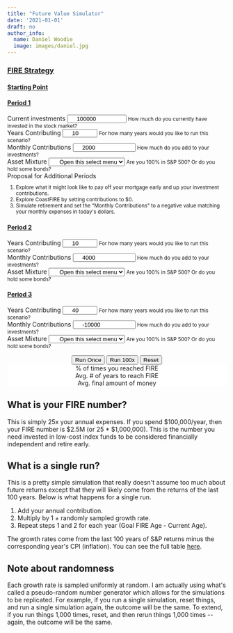 ```yaml
---
title: "Future Value Simulator"
date: '2021-01-01'
draft: no
author_info:
  name: Daniel Woodie
  image: images/daniel.jpg
---
```


<script src="https://unpkg.com/intersection-observer"></script>
<script src="https://unpkg.com/scrollama"></script>
<script src="https://d3js.org/d3.v6.js"></script>
<script src=//cdnjs.cloudflare.com/ajax/libs/seedrandom/2.3.10/seedrandom.min.js></script>


<main>
<form>
  <div class="container">
    <div class="row">
      <div class="col-sm-12">
        <h3><u>FIRE Strategy</u></h3>
      </div>
    </div>
    <div class="row">
      <div class="col-sm-3">
        <h4><u>Starting Point</u></h3>
      </div>
      <div class="col-sm-9">
        <h4><u>Period 1</u></h3>
      </div>
    </div>
    <div class="row">
      <div class="form-group col-sm-3">
        <label for="current_investments">Current investments</label>
        <input type="number" class="form-control" id="current_investments" aria-describedby="current_investments_help" value="100000" min="0" max="1000000000">
        <small id="current_investments_help" class="form-text text-muted">How much do you currently have invested in the stock market?</small>
      </div>
      <div class="form-group col-sm-3">
        <label for="years_contributing">Years Contributing</label>
        <input type="number" class="form-control" id="years_contributing" aria-describedby="years_contributing" value="10" min="2" max="100">
        <small id="years_contributing_help" class="form-text text-muted">For how many years would you like to run this scenario?</small>
      </div>
      <div class="form-group col-sm-3">
        <label for="contributions">Monthly Contributions</label>
        <input type="number" class="form-control" id="contributions" aria-describedby="contributions_help" value="2000" min="-1000000000" max="1000000000">
        <small id="contributions_help" class="form-text text-muted">How much do you add to your investments?</small>
      </div>
      <div class="col-sm-3">
        <label for="contributions">Asset Mixture</label>
        <select class="form-control">
          <option selected>Open this select menu</option>
          <option value="1">One</option>
          <option value="2">Two</option>
          <option value="3">Three</option>
        </select>
        <small id="contributions_help" class="form-text text-muted">Are you 100% in S&P 500? Or do you hold some bonds?</small>
      </div>
    </div>
    <div class="row">
      <div class="form-group col-sm-3">
        <label for="current_investments">Proposal for Additional Periods</label>
        <small class="form-text text-muted">
          <ol>
            <li>Explore what it might look like to pay off your mortgage early and up your investment contributions.</li>
            <li>Explore CoastFIRE by setting contributions to $0.</li>
            <li>Simulate retirement and set the "Monthly Contributions" to a negative value matching your monthly expenses in today's dollars.</li>
          </ol>
        </small>
      </div>
      <div class="col-sm-9">
        <div class="row">
          <div class="col-sm-12">
            <h4><u>Period 2</u></h3>
          </div>
        </div>
        <div class="row">
          <div class="form-group col-sm-4">
            <label for="years_contributing">Years Contributing</label>
            <input type="number" class="form-control" id="years_contributing" aria-describedby="years_contributing" value="10" min="2" max="100">
            <small id="years_contributing_help" class="form-text text-muted">For how many years would you like to run this scenario?</small>
          </div>
          <div class="form-group col-sm-4">
            <label for="contributions">Monthly Contributions</label>
            <input type="number" class="form-control" id="contributions" aria-describedby="contributions_help" value="4000" min="-1000000000" max="1000000000">
            <small id="contributions_help" class="form-text text-muted">How much do you add to your investments?</small>
          </div>
          <div class="col-sm-4">
            <label for="contributions">Asset Mixture</label>
            <select class="form-control">
              <option selected>Open this select menu</option>
              <option value="1">One</option>
              <option value="2">Two</option>
              <option value="3">Three</option>
            </select>
            <small id="contributions_help" class="form-text text-muted">Are you 100% in S&P 500? Or do you hold some bonds?</small>
          </div>
        </div>
        <div class="row">
          <div class="col-sm-12">
            <h4><u>Period 3</u></h3>
          </div>
        </div>
        <div class="row">
          <div class="form-group col-sm-4">
            <label for="years_contributing">Years Contributing</label>
            <input type="number" class="form-control" id="years_contributing" aria-describedby="years_contributing" value="40" min="2" max="100">
            <small id="years_contributing_help" class="form-text text-muted">For how many years would you like to run this scenario?</small>
          </div>
          <div class="form-group col-sm-4">
            <label for="contributions">Monthly Contributions</label>
            <input type="number" class="form-control" id="contributions" aria-describedby="contributions_help" value="-10000" min="-1000000000" max="1000000000">
            <small id="contributions_help" class="form-text text-muted">How much do you add to your investments?</small>
          </div>
          <div class="col-sm-4">
            <label for="contributions">Asset Mixture</label>
            <select class="form-control">
              <option selected>Open this select menu</option>
              <option value="1">One</option>
              <option value="2">Two</option>
              <option value="3">Three</option>
            </select>
            <small id="contributions_help" class="form-text text-muted">Are you 100% in S&P 500? Or do you hold some bonds?</small>
          </div>
        </div>
      </div>
    </div>
  </div>
</form>



<section id="scrolly3">
    <div class="btn-holder">
    <button class="btn btn-primary vis-btn" onclick="runsim(1)">Run Once</button>
    <button class="btn btn-primary vis-btn" onclick="runsim(100)">Run 100x</button>
    <button class="btn btn-primary vis-btn" onclick="runsim(0)">Reset</button>
    </div>
    <figure>
      <div id="random_walk"></div>
    </figure>
</section>
<section>
  <figure>
    <div class="container">
        <div class="row">
          <div class="col-sm counter-header">% of times you reached FIRE
            <div id="percent_reached_fire"></div>
          </div>
          <div class="col-sm counter-header">Avg. # of years to reach FIRE
            <div id="avg_years_to_fire"></div>
          </div>
          <div class="col-sm counter-header">Avg. final amount of money
            <div id="avg_amount"></div>
          </div>
        </div>
      </div>
  </figure>
</section>



## What is your FIRE number?

This is simply 25x your annual expenses. If you spend $100,000/year, then your FIRE number is $2.5M (or 25 * $1,000,000). This is the number you need invested in low-cost index funds to be considered financially independent and retire early.

## What is a single run?

This is a pretty simple simulation that really doesn't assume too much about future returns except that they will likely come from the returns of the last 100 years. Below is what happens for a single run.

1. Add your annual contribution.
2. Multiply by 1 + randomly sampled growth rate.
3. Repeat steps 1 and 2 for each year (Goal FIRE Age - Current Age). 

The growth rates come from the last 100 years of S&P returns minus the corresponding year's CPI (inflation). You can see the full table <a href="/blog/post-2/" target="_blank">here</a>. 

<section>

## Note about randomness

Each growth rate is sampled uniformly at random. I am actually using what's called a pseudo-random number generator which allows for the simulations to be replicated. For example, if you run a single simulation, reset things, and run a single simulation again, the outcome will be the same. To extend, if you run things 1,000 times, reset, and then rerun things 1,000 times -- again, the outcome will be the same. 

</section>
  
</main>


<style>

  #scrolly1, #scrolly2 {
    position: relative;
    background-color: #ffffff;
    padding: 1rem;
  }

  article {
    position: relative;
    padding: 0;
    max-width: 20rem;
    margin: 0 auto;
  }
  figure {
    position: -webkit-sticky;
    position: sticky;
    left: 0;
    width: 100%;
    margin: 0;
    -webkit-transform: translate3d(0, 0, 0);
    -moz-transform: translate3d(0, 0, 0);
    transform: translate3d(0, 0, 0);
    background-color: #fff;
    -webkit-transform:translateZ(0px);
    -moz-transform:translateZ(0px);
    -o-transform:translateZ(0px);
    transform:translateZ(0px);
    z-index:0;
  }
  
  figure p {
    text-align: center;
    padding: 1rem;
    position: absolute;
    top: 50%;
    left: 50%;
    -moz-transform: translate(-50%, -50%);
    -webkit-transform: translate(-50%, -50%);
    transform: translate(-50%, -50%);
    -webkit-transform:translateZ(0px);
    -moz-transform:translateZ(0px);
    -o-transform:translateZ(0px);
    transform:translateZ(0px);
    z-index:0;
    font-size: 8rem;
    font-weight: 900;
    color: #fff;
  }
  .step {
    position: relative;
    margin: 0 auto 2rem auto;
    color: #000000;
    // background-color: rgba(0, 0, 0, .1);
    background-color: #fff;
    border: 1px solid;
    box-shadow: 2px 5px 2px 2px #888888;
    text-align: center;
    -webkit-transform:translateZ(0px);
    -moz-transform:translateZ(1000px);
    -o-transform:translateZ(1000px);
    transform:translateZ(1000px);
    z-index:1000;
  }
  .step:last-child {
    margin-bottom: 80vh;
  }
  .step.is-active p {
    background-color: #3CB371;
    color: #fff;
  }
  .step p {
    text-align: center;
    padding: 1rem;
    font-size: 1.5rem;
    background-color: #d5d5d5;
    color: #fff;
  }
  .step div {
    padding-left: .5rem;
    padding-right: .5rem;
  }
  
  .btn-holder {
    text-align: center;
  }
  
  .overlay {
        fill: none;
        pointer-events: all;
    }

    .focus circle {
        fill: steelblue;
    }

    .tooltip {
        width: 150px;
        padding: 4px 10px;
        border: 1px solid #aaa;
        border-radius: 4px;
        box-shadow: 2px 2px 4px rgba(0,0,0,0.3);
        position: absolute;
        background-color: white;
        font-size: 14px;
        pointer-events: none;
        -webkit-transition: all 0.25s;
        -moz-transition: all 0.25s;
        -ms-transition: all 0.25s;
        -o-transition: all 0.25s;
        transition: all 0.25s;
        opacity: 1 !important;
    }

    .tooltip div {
        margin: 3px 0;
    }

    .tooltip-date, .tooltip-likes {
        font-weight: bold;
    }
    
    .counter-header {
      text-align:center;
    }
    
    #percent_reached_fire, #avg_years_to_fire, #avg_amount {
      font-size: 40px;
    }
    
  .btn-secondary {
    background-color: #3CB371;
    font-size : clamp(.5rem, 1vw, .75rem);
    border-radius: 100px;
  }
  
  .form-control {
    padding: 0;
    padding-left: 20px;
  }

</style>

<script>

  var tmp = d3.csv("returns.csv");

  const sp = [
      18.40, 31.49, -4.38, 21.83, 11.96, 1.36, 13.52, 32.15, 15.89,
      2.10, 14.82, 25.94, -36.55, 5.48, 15.61, 4.83, 10.74, 28.36,
      -21.97, -11.85, -9.03, 20.89, 28.34, 33.10, 22.68, 37.20, 1.33,
      9.97, 7.49, 30.23, -3.06, 31.48, 16.54, 5.81, 18.49, 31.24,
      6.15, 22.34, 20.42, -4.70, 31.74, 18.52, 6.51, -6.98, 23.83,
      37.00, -25.90, -14.31, 18.76, 14.22, 3.56, -8.24, 10.81, 23.80,
      -9.97, 12.40, 16.42, 22.61, -8.81, 26.64, 0.34, 12.06, 43.72,
      -10.46, 7.44, 32.60, 52.56, -1.21, 18.15, 23.68, 30.81, 18.30,
      5.70, 5.20, -8.43, 35.82, 19.03, 25.06, 19.17, -12.77, -10.67,
      -1.10, 29.28, -35.34, 31.94, 46.74, -1.19, 49.98, -8.64, -43.84,
      -25.12, -8.30, 43.81
  ];
  
  // Set the CPI Inflation
  const cpi = [
      1.20, 1.80, 2.4, 2.1, 1.3, 0.1, 1.6, 1.5, 2.1, 3.2,
      1.6, -.4, 3.8, 2.9, 3.2, 3.4, 2.7, 2.3, 1.6, 2.8,
      3.4, 2.2, 1.6, 2.3, 2.9, 2.8, 2.6, 3, 3, 4.2, 
      5.4, 4.8, 4.1, 3.7, 1.9, 3.5, 4.3, 3.2, 6.1, 10.3, 
      13.5, 11.3, 7.6, 6.5, 5.7, 9.1, 11.1, 6.2, 3.3, 4.3,
      5.8, 5.5, 4.3, 2.8, 3.0, 1.6, 1.3, 1.2, 1.2, 1.1,
      1.5, 1.08, 2.7, 3.3, 1.5, -0.3, 0.3, 0.8, 2.3, 7.9, 
      1.1, -1, 7.7, 14.4, 8.5, 2.3, 1.6, 6, 10.9, 5.1,
      0.7, -1.3, -2, 3.7, 1, 2.6, 3.5, -5.2, -10.3, -8.9,
      -2.7, 0, -1.2
  ];
  
  // Set the real returns
  const real_returns = sp.map(function(item, index) {
    // Subtract inflation from S&P returns
    return +(Math.round(item - cpi[index] + "e+2") + "e-2");
  });
  
  Math.seedrandom('hello.')
  function getRandomInt(min, max) {
      min = Math.ceil(min);
      max = Math.floor(max);
      return Math.floor(Math.random() * (max + -min + 1)) + min;
  }
  
  
  // Run a single bootstrapped scenario
  function get_bootstrap(returns, years_contributing, starting_amount, annual_contributions) {
      var yearly_value = [starting_amount];
      for (var i = 1; i <= years_contributing; i++) {
        yearly_value.push(Math.round((yearly_value[i-1] + annual_contributions) * ( 1 + returns[getRandomInt(0, returns.length-1)]/100)));
      }
      return yearly_value;
  }
  
  // Repeat the scenario
  function repeat_bootstrap(returns, years_contributing, starting_amount, annual_contributions, num_repeats) {
    var tmp = [];
    for (var i = 0; i < num_repeats; i++) {
      tmp.push(get_bootstrap(real_returns, years_contributing, current_investments,   annual_contributions));
    }
    return tmp;
  }
  
  // Get the average value for each step
  function get_average(bootstrap_repeats) {
    var tmp = [];
    for (var i = 0; i < bootstrap_repeats[0].length; i++) {
      var tmp2 = 0;
      //still assuming all arrays have the same amount of numbers
      for(var i2 = 0; i2 < bootstrap_repeats.length; i2++){
        tmp2 += bootstrap_repeats[i2][i];
      }
      tmp.push(Math.round(tmp2 / bootstrap_repeats.length));
    }
    return tmp;
  };
  
  // Calls for the final visualization
  // kick things off
  // set the dimensions and margins of the graph
  const margin_rw = {top: 10, right: 30, bottom: 30, left: 75},
    parentDivmd_rw = document.getElementById("random_walk");
    width_rw = parentDivmd_rw.clientWidth - margin_rw.left - margin_rw.right;
    height_rw = 400;
  
  const x_rw = d3.scaleLinear().range([0,width_rw]);
  const xAxis_rw = d3.axisBottom().scale(x_rw);
  
  const y_rw = d3.scaleLinear().range([height_rw, 0]);
    const yAxis_rw = d3.axisLeft().scale(y_rw);
  
  // append the svg object to the body of the page
  const svg_rw = d3.select("#random_walk")
    .append("svg")
      .attr("width", width_rw + margin_rw.left + margin_rw.right)
      .attr("height", height_rw + margin_rw.top + margin_rw.bottom)
    .append("g")
      .attr("transform", `translate(${margin_rw.left},${margin_rw.top})`);
  
  // text label for the y axis
  svg_rw.append("text")
      .attr("transform", "rotate(-90)")
      .attr("y", 0 - margin_rw.left)
      .attr("x",0 - (height_rw / 2))
      .attr("dy", "1em")
      .style("text-anchor", "middle")
      .text("Value in Dollars");
  
  // text label for the x axis
  svg_rw.append("text")             
      .attr("transform",
            "translate(" + (width_rw/2) + " ," + 
                           (height_rw + margin_rw.top + 20) + ")")
      .style("text-anchor", "middle")
      .text("Years");
  
  var legend_keys = ["Single Run", "Average", "FIRE Number"];
    graph_colors = ["#d5d5d5", "#3CB371", "#000000"];

  var lineLegend = svg_rw.selectAll(".lineLegend").data(legend_keys)
      .enter().append("g")
      .attr("class","lineLegend")
      .attr("transform", function (d,i) {
              return "translate(" + 20 + "," + (i*20)+")";
          });
  
  lineLegend.append("text").text(function (d) {return d;})
      .attr("transform", "translate(15,9)"); //align texts with boxes
  
  lineLegend.append("rect")
      .attr("fill", function (d, i) {return graph_colors[i]; })
      .attr("width", 10).attr("height", 10);
  
  // Create object outside of function
  var all_data = [];
    this_runs_data = [];
    annual_expenses = [];
    annual_contributions = [];
    current_investments = [];
    years_contributing = [];
    fire_number = [];
    fire_or_not = [];
    fire_age = [];
    final_amount = [];
    
  
  function runsim(numsims) {
    
    // If any of the inputs have changed, reset the graph and the simulation
    if (annual_expenses != Number(document.getElementById('annual_expenses').value) || annual_contributions != Number(document.getElementById('annual_contributions').value) || current_investments != Number(document.getElementById('current_investments').value) || years_contributing != Number(document.getElementById('goal_fire_age').value) - Number(document.getElementById('current_age').value)) {
    
      // Reset the simulations
      all_data = [];
      this_runs_data = [];
      average_data = [];
      fire_number = [];
      fire_or_not = [];
      fire_age = [];
      final_amount = [];
    
      // Reset seed
      Math.seedrandom('hello.');
      
      svg_rw
        .selectAll(".line_rw")
        .remove();

      svg_rw
        .selectAll(".future_value_line")
        .remove();
      
      svg_rw
        .selectAll(".average_data_line")
        .remove();
      
    };
    
    // Capture inputs
    annual_expenses = Number(document.getElementById('annual_expenses').value);
    annual_contributions = Number(document.getElementById('annual_contributions').value);
    current_investments = Number(document.getElementById('current_investments').value);
    years_contributing = Number(document.getElementById('goal_fire_age').value) - Number(document.getElementById('current_age').value);
    fire_number = 25*annual_expenses;
    growth_rate = .0863;
    
    var fire_number_data = [
        {ser1: 0, ser2: fire_number},
        {ser1: years_contributing, ser2: fire_number}
      ];
    
    // Calculate FV Numbers
    var future_value_data = [{ser1: 0, ser2: current_investments}];
    
    for(let i=0; i < years_contributing; i++) {
    
      future_value_data[i+1] = {ser1: i+1, ser2: Number(((future_value_data[i].y + annual_contributions) * (1 + growth_rate)).toFixed(2))};
    
    }
    
    // Draw the outline of the graph
    // Initialise a X axis:
    svg_rw.append("g")
      .attr("transform", `translate(0, ${height_rw})`)
      .attr("class","myXaxis_rw");
      
    // Create the X axis:
    x_rw.domain([0, d3.max(fire_number_data, function(d) { return d.ser1 }) ]);
    svg_rw.selectAll(".myXaxis_rw")
      .call(xAxis_rw);
    
    const xScale_rw = d3
      .scaleLinear()
      .range([0, width_rw])
      .domain([0, years_contributing]);
    
    // Initialize an Y axis
    svg_rw.append("g")
      .attr("class","myYaxis_rw");

    // create the Y axis
    y_rw.domain([0, d3.max(fire_number_data.concat(future_value_data), function(d) { return d.ser2  })*3.5]);
    svg_rw.selectAll(".myYaxis_rw")
      .transition()
      .duration(1000)
      .call(yAxis_rw);
      
    // Create scales
    const yScale_rw = d3
      .scaleLinear()
      .range([height_rw, 0])
      .domain([0, d3.max(fire_number_data.concat(future_value_data), function(d) { return d.ser2  })*3.5]);
    
    const line_rw = d3
               .line()
               .x(d => xScale_rw(d.ser1))
               .y(d => yScale_rw(d.ser2));
    
    // Add path
    svg_rw
      .append("path")
      .datum(fire_number_data)
      .attr("class", "fire_number_line_rw")
      .attr("fill", "none")
      .attr("stroke", "#000000")
      .attr("stroke-linejoin", "round")
      .attr("stroke-linecap", "round")
      .attr("stroke-width", 3)
      .attr("d", line_rw);
    
    // Recalculate numbers
    if (numsims == 1) {
      
      var tmp_test = repeat_bootstrap(real_returns, years_contributing, current_investments, annual_contributions, 1)[0];
      
      for (var i = 0; i < tmp_test.length; i++) {
        this_runs_data[i] = {ser1: i, ser2: tmp_test[i]};
      };
      
      
      final_amount = final_amount.concat(this_runs_data[this_runs_data.length-1].ser2);
      if(d3.max(this_runs_data, d => d.ser2) >= fire_number) {
      
        fire_or_not.push(1);

      } else {
      
        fire_or_not.push(0);
      }
      
      
      // Append data together
      all_data = all_data.concat(this_runs_data);
  
      // Take the average
      var average_data = [];
      for (var i=0; i <= years_contributing; i++) {
        var tmp_data = [];
        for (var j=0; j < all_data.length; j++) {
          if (all_data[j].ser1 == i) {tmp_data.push(all_data[j].ser2)}
        }
        average_data[i] = {ser1: i, ser2: Math.round(d3.mean(tmp_data) * 100) / 100};
      };
      
      // Add path
      const fire_number_rw = svg_rw
        .append("path")
        .datum(fire_number_data)
        .attr("class", "fire_number_line_rw")
        .attr("fill", "none")
        .attr("stroke", "#000000")
        .attr("stroke-linejoin", "round")
        .attr("stroke-linecap", "round")
        .attr("stroke-width", 3)
        .attr("d", line_rw);
        
      const fire_numberLength_rw = fire_number_rw.node().getTotalLength();
      
      const fire_numberPath_rw = d3
        .transition()
        .ease(d3.easeSin)
        .duration(2000);
        
      fire_number_rw
        .attr("stroke-dashoffset", fire_numberLength_rw)
        .attr("stroke-dasharray", fire_numberLength_rw)
        .transition(fire_numberPath_rw)
        .attr("stroke-dashoffset", 0);
        
      // Add path
      const path_rw = svg_rw
        .append("path")
        .datum(this_runs_data)
        .attr("class", "future_value_line")
        .attr("fill", "none")
        .attr("stroke", "#d5d5d5")
        .attr("stroke-linejoin", "round")
        .attr("stroke-linecap", "round")
        .attr("stroke-width", 3)
        .attr("d", line_rw);
        
      const pathLength_rw = path_rw.node().getTotalLength();
      
      const transitionPath_rw = d3
        .transition()
        .ease(d3.easeSin)
        .duration(2000);
        
      path_rw
        .attr("stroke-dashoffset", pathLength_rw)
        .attr("stroke-dasharray", pathLength_rw)
        .transition(transitionPath_rw)
        .attr("stroke-dashoffset", 0);
    
      // Create the average line
      if (document.getElementsByClassName('average_data_line').length == 0) {
        
        svg_rw
          .append("path")
          .datum(average_data)
          .transition()
          .delay(2000)
          .attr("class", "average_data_line")
          .attr("fill", "none")
          .attr("stroke", "#3CB371")
          .attr("stroke-linejoin", "round")
          .attr("stroke-linecap", "round")
          .attr("stroke-width", 3)
          .attr("d", line_rw);
        
        } else {
        
          // Move average line up
          d3.selectAll(".fire_number_line_rw").raise();
          d3.selectAll(".average_data_line").raise();
        
          // Select paths
          const path_rw_avg = svg_rw
            .selectAll(".average_data_line")
            .datum(average_data);
    
          path_rw_avg
            .join("path")
            .transition()
            .delay(2000)
            .duration(2000)
            .attr("fill", "none")
            .attr("stroke", "#3CB371")
            .attr("stroke-linejoin", "round")
            .attr("stroke-linecap", "round")
            .attr("stroke-width", 3)
            .attr("d", line_rw);
        };
        
        var tooltip = d3
            .select("#random_walk")
            .append("div")
            .attr("class", "tooltip")
            .style("display", "none");

        var focus = svg_rw.append("g")
            .attr("class", "focus")
            .style("display", "none");

        focus.append("circle")
            .attr("r", 5);

        var tooltipDate = tooltip.append("div");
        tooltipDate.append("span")
            .attr("class", "tooltip-title")
            .text("Value: ");

        var tooltipDateValue = tooltipDate.append("span")
            .attr("class", "tooltip-date");
            
        var tooltipLikes = tooltip.append("div");
        tooltipLikes.append("span")
            .attr("class", "tooltip-title")
            .text("Year: ");

        var tooltipLikesValue = tooltipLikes.append("span")
            .attr("class", "tooltip-likes");

        svg_rw.append("rect")
            .attr("class", "overlay")
            .attr("width", width_rw)
            .attr("height", height_rw)
            .on("mouseover", function() { focus.style("display", null); tooltip.style("display", null);  })
            .on("mouseout", function() { focus.style("display", "none"); tooltip.style("display", "none"); })
            .on("mousemove", mousemove);

        
        function mousemove() {
            var x0 = x_rw.invert(d3.pointer(event,this)[0]),
                i = bisectX(average_data, x0, 1),
                d0 = average_data[i - 1],
                d1 = average_data[i],
                d = x0 - d0.ser1 > d1.ser1 - x0 ? d1 : d0;
            focus.attr("transform", "translate(" + x_rw(d.ser1) + "," + y_rw(d.ser2) + ")");
            tooltip.attr("style", "left:" + (x_rw(d.ser1) + 64) + "px;top:" + y_rw(d.ser2) + "px;");
            tooltip.select(".tooltip-date").text("$" +numberWithCommas(d.ser2));
            tooltip.select(".tooltip-likes").text(d.ser1);
        }

    } else if (numsims == 100) {
    
      for (var k = 0; k < 100; k++) {
        
        var tmp_test = repeat_bootstrap(real_returns, years_contributing, current_investments,   annual_contributions, 1)[0];
      
        for (var i = 0; i < tmp_test.length; i++) {
          this_runs_data[i] = {ser1: i, ser2: tmp_test[i]}
        }
        
        final_amount = final_amount.concat(this_runs_data[this_runs_data.length-1].ser2);
        if(d3.max(this_runs_data, d => d.ser2) >= fire_number) {
        
          fire_or_not.push(1);
  
        } else {
        
          fire_or_not.push(0);
        }
        
        // Append data together
        all_data = all_data.concat(this_runs_data);
        
        // Add path
        const path_rw = svg_rw
          .append("path")
          .datum(this_runs_data)
          .attr("class", "future_value_line")
          .attr("fill", "none")
          .attr("stroke", "#d5d5d5")
          .attr("stroke-linejoin", "round")
          .attr("stroke-linecap", "round")
          .attr("stroke-width", 3)
          .attr("d", line_rw);
          
        const pathLength_rw = path_rw.node().getTotalLength();
        
        const transitionPath_rw = d3
          .transition()
          .ease(d3.easeSin)
          .duration(2000);
      
        path_rw
          .attr("stroke-dashoffset", pathLength_rw)
          .attr("stroke-dasharray", pathLength_rw)
          .transition(transitionPath_rw)
          .attr("stroke-dashoffset", 0);
        
      }
        

      // Take the average
      var average_data = [];
      for (var i=0; i <= years_contributing; i++) {
        var tmp_data = [];
        for (var j=0; j < all_data.length; j++) {
          if (all_data[j].ser1 == i) {tmp_data.push(all_data[j].ser2)}
        }
        average_data[i] = {ser1: i, ser2: Math.round(d3.mean(tmp_data)*100) / 100};
      };
        
      if (document.getElementsByClassName('average_data_line').length == 0) {
          
          svg_rw
            .append("path")
            .datum(average_data)
            .transition()
            .delay(2000)
            .attr("class", "average_data_line")
            .attr("fill", "none")
            .attr("stroke", "#3CB371")
            .attr("stroke-linejoin", "round")
            .attr("stroke-linecap", "round")
            .attr("stroke-width", 3)
            .attr("d", line_rw);
          
          } else {
          
            // Move average line up
            d3.selectAll(".fire_number_line_rw").raise();
            d3.selectAll(".average_data_line").raise();
          
            // Add path
            const path_rw_avg = svg_rw
              .selectAll(".average_data_line")
              .datum(average_data);
      
            path_rw_avg
              .join("path")
              .attr("class", "average_data_line")
              .transition()
              .delay(2000)
              .duration(2000)
              .attr("fill", "none")
              .attr("stroke", "#3CB371")
              .attr("stroke-linejoin", "round")
              .attr("stroke-linecap", "round")
              .attr("stroke-width", 3)
              .attr("d", line_rw);
          
          };
          
          var tooltip = d3
            .select("#random_walk")
            .append("div")
            .attr("class", "tooltip")
            .style("display", "none");

          var focus = svg_rw.append("g")
              .attr("class", "focus")
              .style("display", "none");
  
          focus.append("circle")
              .attr("r", 5);
  
          var tooltipDate = tooltip.append("div");
          tooltipDate.append("span")
              .attr("class", "tooltip-title")
              .text("Value: ");
  
          var tooltipDateValue = tooltipDate.append("span")
              .attr("class", "tooltip-date");
              
          var tooltipLikes = tooltip.append("div");
          tooltipLikes.append("span")
              .attr("class", "tooltip-title")
              .text("Year: ");
  
          var tooltipLikesValue = tooltipLikes.append("span")
              .attr("class", "tooltip-likes");

          svg_rw.append("rect")
              .attr("class", "overlay")
              .attr("width", width_rw)
              .attr("height", height_rw)
              .on("mouseover", function() { focus.style("display", null); tooltip.style("display", null);  })
              .on("mouseout", function() { focus.style("display", "none"); tooltip.style("display", "none"); })
              .on("mousemove", mousemove);
  
          
          function mousemove() {
              var x0 = x_rw.invert(d3.pointer(event,this)[0]),
                  i = bisectX(average_data, x0, 1),
                  d0 = average_data[i - 1],
                  d1 = average_data[i],
                  d = x0 - d0.ser1 > d1.ser1 - x0 ? d1 : d0;
              focus.attr("transform", "translate(" + x_rw(d.ser1) + "," + y_rw(d.ser2) + ")");
              tooltip.attr("style", "left:" + (x_rw(d.ser1) + 64) + "px;top:" + y_rw(d.ser2) + "px;");
              tooltip.select(".tooltip-date").text("$" +numberWithCommas(d.ser2));
              tooltip.select(".tooltip-likes").text(d.ser1);
          }
      
    } else if (numsims == 0) {
    
      // Reset the simulations
      all_data = [];
      this_runs_data = [];
      average_data = [];
      fire_number = [];
      fire_or_not = [];
      fire_age = [];
      final_amount = [];
    
      // Reset seed
      Math.seedrandom('hello.');

      svg_rw
        .selectAll(".future_value_line")
        .remove();
      
      svg_rw
        .selectAll(".average_data_line")
        .remove();
      
    };
    
    
    if (fire_or_not.length > 0) {
      
      var perc_reached_fire = Math.round(d3.mean(fire_or_not)*100);
        avg_fire_age = Math.round(d3.min(average_data.filter(function(d) {return d.ser2 > fire_number}), d => d.ser1));
        avg_final_amount = Math.round(d3.mean(final_amount));
    
    } else {
      var perc_reached_fire = 0;
        avg_fire_age = 0;
        avg_final_amount = 0;
    
    }
    
    update_counts("percent_reached_fire", 0, perc_reached_fire);
    update_counts("avg_years_to_fire", 0, avg_fire_age);
    update_counts("avg_amount", avg_final_amount - 100, avg_final_amount);
  
  };
  
  // parse the date / time
  var bisectX = d3.bisector(function(d) { return d.ser1; }).left;
  
  function numberWithCommas(x) {
      return x.toString().replace(/\B(?=(\d{3})+(?!\d))/g, ",");
  }
  
  function update_counts(id, startamount, uptoamount) {
    
    if (uptoamount > 0) {
      var counts=setInterval(updated);
      var upto=startamount;
      function updated(){
          var count= document.getElementById(id);
          count.innerHTML=numberWithCommas(++upto);
          if(upto===uptoamount)
          {
              clearInterval(counts);
          }
      }
    } else {
      var count= document.getElementById(id);
      count.innerHTML=numberWithCommas(uptoamount);
      
    }
    
  }
  
  
  
  
  
  

  runsim();


</script>

